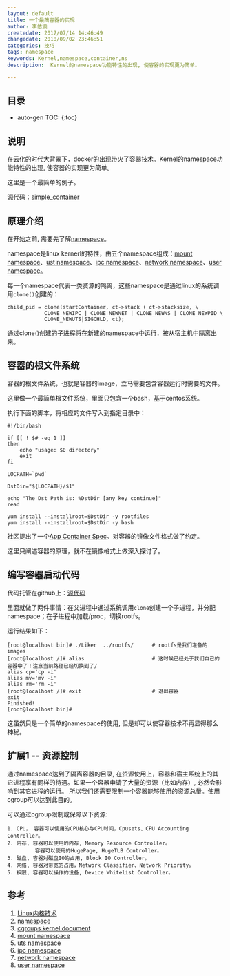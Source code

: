 ```yaml
---
layout: default
title: 一个最简容器的实现
author: 李佶澳
createdate: 2017/07/14 14:46:49
changedate: 2018/09/02 23:46:51
categories: 技巧
tags: namespace
keywords: Kernel,namespace,container,ns
description:  Kernel的namespace功能特性的出现, 使容器的实现更为简单。

---
```


## 目录
* auto-gen TOC:
{:toc}

## 说明

在云化的时代大背景下，docker的出现带火了容器技术。Kernel的namespace功能特性的出现, 使容器的实现更为简单。

这里是一个最简单的例子。

源代码：[simple_container](https://github.com/lijiaocn/LinuxC/tree/master/simple_container)

## 原理介绍

在开始之前, 需要先了解[namespace](http://lwn.net/Articles/531114/)。

namespace是linux kernerl的特性，由五个namespace组成：[mount namespace][4]、[ust namespace][5]、[ipc namespace][6]、[network namespace][7]、[user namespace][8]。

每一个namespace代表一类资源的隔离，这些namespace是通过linux的系统调用`clone()`创建的：

	child_pid = clone(startContainer, ct->stack + ct->stacksize, \
	            CLONE_NEWIPC | CLONE_NEWNET | CLONE_NEWNS | CLONE_NEWPID \
	            CLONE_NEWUTS|SIGCHLD, ct);

通过clone()创建的子进程将在新建的namespace中运行，被从宿主机中隔离出来。

## 容器的根文件系统

容器的根文件系统，也就是容器的image，立马需要包含容器运行时需要的文件。

这里做一个最简单根文件系统，里面只包含一个bash，基于centos系统。

执行下面的脚本，将相应的文件写入到指定目录中：

	#!/bin/bash
	 
	if [[ ! $# -eq 1 ]]
	then
		echo "usage: $0 directory"
		exit
	fi
	 
	LOCPATH=`pwd`
	 
	DstDir="${LOCPATH}/$1"
	 
	echo "The Dst Path is: %DstDir [any key continue]"
	read
	 
	yum install --installroot=$DstDir -y rootfiles
	yum install --installroot=$DstDir -y bash

社区提出了一个[App Container Spec](https://github.com/appc/spec/)。对容器的镜像文件格式做了约定。

这里只阐述容器的原理，就不在镜像格式上做深入探讨了。

## 编写容器启动代码

代码托管在github上：[源代码](https://github.com/lijiaocn/LinuxC/blob/master/simple_container/LiKer.c)

里面就做了两件事情：在父进程中通过系统调用`clone`创建一个子进程，并分配namespace；在子进程中加载/proc，切换rootfs。

运行结果如下：

	[root@localhost bin]# ./Liker  ../rootfs/      # rootfs是我们准备的images
	[root@localhost /]# alias                      # 这时候已经处于我们自己的容器中了！注意当前路径已经切换到了/
	alias cp='cp -i'
	alias mv='mv -i'
	alias rm='rm -i'
	[root@localhost /]# exit                       # 退出容器
	exit
	Finished!
	[root@localhost bin]# 

这虽然只是一个简单的namespace的使用, 但是却可以使容器技术不再显得那么神秘。

## 扩展1 -- 资源控制

通过namespace达到了隔离容器的目录, 在资源使用上，容器和宿主系统上的其它进程享有同样的待遇。如果一个容器申请了大量的资源（比如内存）, 必然会影响到其它进程的运行。 所以我们还需要限制一个容器能够使用的资源总量。使用cgroup可以达到此目的。

可以通过cgroup限制或保障以下资源:

	1. CPU， 容器可以使用的CPU核心与CPU时间，Cpusets、CPU Accounting Controller。
	2. 内存, 容器可以使用的内存, Memory Resource Controller。
	         容器可以使用的HugePage, HugeTLB Controller。
	3. 磁盘, 容器对磁盘IO的占用, Block IO Controller。
	4. 网络, 容器对带宽的占用，Network Classifier、Network Priority。
	5. 权限, 容器可以操作的设备, Device Whitelist Controller。

## 参考

1. [Linux内核技术][1]
2. [namespace][2]
3. [cgroups kernel document][3]
4. [mount namespace][4]
5. [uts namespace][5]
6. [ipc namespace][6]
7. [network namespace][7]
8. [user namespace][8]

[1]: http://www.lijiaocn.com/blog/2014/06/30/Linux%E5%86%85%E6%A0%B8%E6%8A%80%E6%9C%AF.html "Linux内核技术"
[2]: http://lwn.net/Articles/531114/ "namespace"
[3]: https://www.kernel.org/doc/Documentation/cgroups/ "cgroups kernel document"
[4]: http://lwn.net/2001/0301/a/namespaces.php3 "mount namespace"
[5]: https://lwn.net/Articles/179345/ "uts namespace"
[6]: https://lwn.net/Articles/187274/ "ipc namespace"
[7]: https://lwn.net/Articles/219794/ "network namespace"
[8]: https://lwn.net/Articles/528078/ "user namespace"
